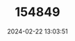 ---
title: "154849"
category: "Helcogramma springeri"
draft: false
date: 2024-02-22 13:03:51
languages:
  English: ["Springer's Triplefin"]
---